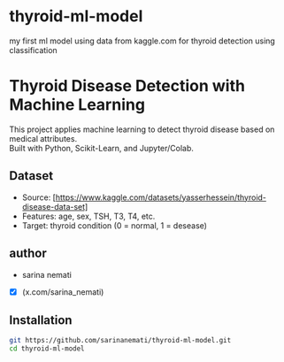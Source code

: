 # thyroid-ml-model
my first ml model using data from kaggle.com for thyroid detection using classification

# Thyroid Disease Detection with Machine Learning

This project applies machine learning to detect thyroid disease based on medical attributes.  
Built with Python, Scikit-Learn, and Jupyter/Colab.

## Dataset
- Source: [https://www.kaggle.com/datasets/yasserhessein/thyroid-disease-data-set]
- Features: age, sex, TSH, T3, T4, etc.
- Target: thyroid condition (0 = normal, 1 = desease)

## author
- sarina nemati
- [x] (x.com/sarina_nemati)

## Installation
```bash
git https://github.com/sarinanemati/thyroid-ml-model.git
cd thyroid-ml-model




